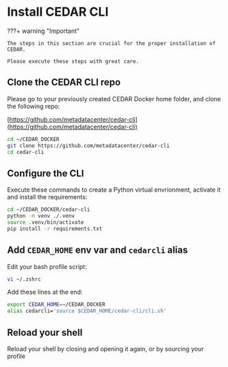 # Install CEDAR CLI

???+ warning "Important"

    The steps in this section are crucial for the proper installation of CEDAR.
    
    Please execute these steps with great care.

## Clone the CEDAR CLI repo

Please go to your previously created CEDAR Docker home folder, and clone the following repo:

[https://github.com/metadatacenter/cedar-cli](https://github.com/metadatacenter/cedar-cli)

```sh
cd ~/CEDAR_DOCKER
git clone https://github.com/metadatacenter/cedar-cli
cd cedar-cli
```

## Configure the CLI

Execute these commands to create a Python virtual envrionment, activate it and install the requirements:

```sh
cd ~/CEDAR_DOCKER/cedar-cli
python -m venv ./.venv
source .venv/bin/activate
pip install -r requirements.txt
```

## Add `CEDAR_HOME` env var and `cedarcli` alias

Edit your bash profile script:
```sh
vi ~/.zshrc
```

Add these lines at the end:
```sh
export CEDAR_HOME=~/CEDAR_DOCKER
alias cedarcli='source $CEDAR_HOME/cedar-cli/cli.sh'
```

## Reload your shell

Reload your shell by closing and opening it again, or by sourcing your profile

